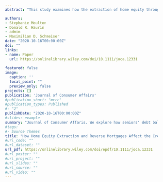 ```yaml
---
abstract: "This study examines how the extraction of home equity through the federally insured Home Equity Conversion Mortgage (HECM) affects the credit outcomes of older adults. We use data from the Federal Reserve Bank of New York/Equifax Consumer Credit Panel, supplemented with a unique credit panel data set of reverse mortgage borrowers. Using matched sample difference‐in‐differences with individual fixed effects, we estimate credit outcomes for older adults who borrowed through a HECM between 2008 and 2011, relative to older homeowners not borrowing from home equity. Our results indicate that the HECM is associated with a short‐term reduction in revolving credit card debt, as well as a reduction in the probability of bankruptcy. We find some evidence of heterogeneous treatment effects, where older adults with higher levels of consumer debt prior to originating a HECM experience larger subsequent declines in debt, increases in credit score, and steeper reductions in bankruptcy rates."

authors:
- Stephanie Moulton
- Donald R. Haurin
- admin
- Maximilian D. Schmeiser
date: "2020-10-16T00:00:00Z"
doi: ""
links:
- name: Paper
  url: https://onlinelibrary.wiley.com/doi/10.1111/joca.12331
  
featured: false
image:
  caption: ''
  focal_point: ""
  preview_only: false
projects: []
publication: 'Journal of Consumer Affairs'
#publication_short: "mrrc"
#publication_types: Published
#- "2"
publishDate: "2020-10-16T00:00:00Z"
#slides: example
summary: "Journal of Consumer Affaris. We explore how seniors' debt balances and credit worthiness respond to equity extraction through reverse mortgages and compare it to other home equity borrowing."
#tags:
#- Source Themes
title: "How Home Equity Extraction and Reverse Mortgages Affect the Credit Outcomes of Senior Households"
#url_code: ""
#url_dataset: ""
url_pdf: https://onlinelibrary.wiley.com/doi/epdf/10.1111/joca.12331
#url_poster: ""
#url_project: ""
#url_slides: ""
#url_source: ""
#url_video: ""
---
```

